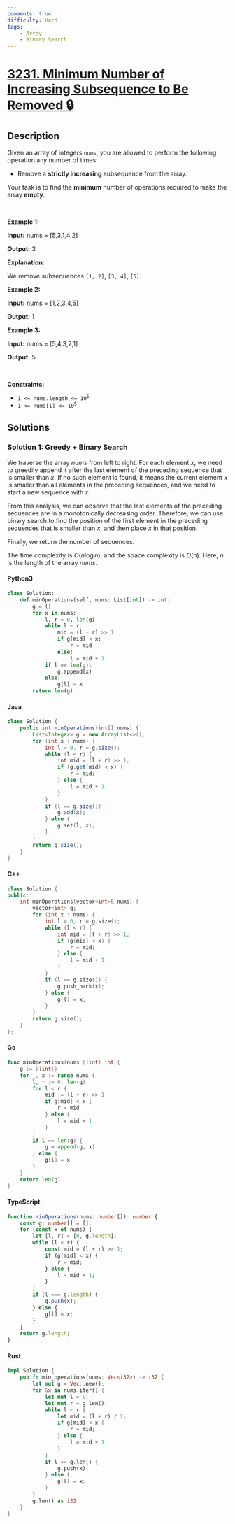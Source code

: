 ```yaml
---
comments: true
difficulty: Hard
tags:
    - Array
    - Binary Search
---
```


<!-- problem:start -->

# [3231. Minimum Number of Increasing Subsequence to Be Removed 🔒](https://leetcode.com/problems/minimum-number-of-increasing-subsequence-to-be-removed)

## Description

<!-- description:start -->

<p>Given an array of integers <code>nums</code>, you are allowed to perform the following operation any number of times:</p>

<ul>
	<li>Remove a <strong>strictly increasing</strong> <span data-keyword="subsequence-array">subsequence</span> from the array.</li>
</ul>

<p>Your task is to find the <strong>minimum</strong> number of operations required to make the array <strong>empty</strong>.</p>

<p>&nbsp;</p>
<p><strong class="example">Example 1:</strong></p>

<div class="example-block">
<p><strong>Input:</strong> <span class="example-io">nums = [5,3,1,4,2]</span></p>

<p><strong>Output:</strong> <span class="example-io">3</span></p>

<p><strong>Explanation:</strong></p>

<p>We remove subsequences <code>[1, 2]</code>, <code>[3, 4]</code>, <code>[5]</code>.</p>
</div>

<p><strong class="example">Example 2:</strong></p>

<div class="example-block">
<p><strong>Input:</strong> <span class="example-io">nums = [1,2,3,4,5]</span></p>

<p><strong>Output:</strong> <span class="example-io">1</span></p>
</div>

<p><strong class="example">Example 3:</strong></p>

<div class="example-block">
<p><strong>Input:</strong> <span class="example-io">nums = [5,4,3,2,1]</span></p>

<p><strong>Output:</strong> <span class="example-io">5</span></p>
</div>

<p>&nbsp;</p>
<p><strong>Constraints:</strong></p>

<ul>
	<li><code>1 &lt;= nums.length &lt;= 10<sup>5</sup></code></li>
	<li><code>1 &lt;= nums[i] &lt;= 10<sup>5</sup></code></li>
</ul>

<!-- description:end -->

## Solutions

<!-- solution:start -->

### Solution 1: Greedy + Binary Search

We traverse the array $\textit{nums}$ from left to right. For each element $x$, we need to greedily append it after the last element of the preceding sequence that is smaller than $x$. If no such element is found, it means the current element $x$ is smaller than all elements in the preceding sequences, and we need to start a new sequence with $x$.

From this analysis, we can observe that the last elements of the preceding sequences are in a monotonically decreasing order. Therefore, we can use binary search to find the position of the first element in the preceding sequences that is smaller than $x$, and then place $x$ in that position.

Finally, we return the number of sequences.

The time complexity is $O(n \log n)$, and the space complexity is $O(n)$. Here, $n$ is the length of the array $\textit{nums}$.

<!-- tabs:start -->

#### Python3

```python
class Solution:
    def minOperations(self, nums: List[int]) -> int:
        g = []
        for x in nums:
            l, r = 0, len(g)
            while l < r:
                mid = (l + r) >> 1
                if g[mid] < x:
                    r = mid
                else:
                    l = mid + 1
            if l == len(g):
                g.append(x)
            else:
                g[l] = x
        return len(g)
```

#### Java

```java
class Solution {
    public int minOperations(int[] nums) {
        List<Integer> g = new ArrayList<>();
        for (int x : nums) {
            int l = 0, r = g.size();
            while (l < r) {
                int mid = (l + r) >> 1;
                if (g.get(mid) < x) {
                    r = mid;
                } else {
                    l = mid + 1;
                }
            }
            if (l == g.size()) {
                g.add(x);
            } else {
                g.set(l, x);
            }
        }
        return g.size();
    }
}
```

#### C++

```cpp
class Solution {
public:
    int minOperations(vector<int>& nums) {
        vector<int> g;
        for (int x : nums) {
            int l = 0, r = g.size();
            while (l < r) {
                int mid = (l + r) >> 1;
                if (g[mid] < x) {
                    r = mid;
                } else {
                    l = mid + 1;
                }
            }
            if (l == g.size()) {
                g.push_back(x);
            } else {
                g[l] = x;
            }
        }
        return g.size();
    }
};
```

#### Go

```go
func minOperations(nums []int) int {
	g := []int{}
	for _, x := range nums {
		l, r := 0, len(g)
		for l < r {
			mid := (l + r) >> 1
			if g[mid] < x {
				r = mid
			} else {
				l = mid + 1
			}
		}
		if l == len(g) {
			g = append(g, x)
		} else {
			g[l] = x
		}
	}
	return len(g)
}
```

#### TypeScript

```ts
function minOperations(nums: number[]): number {
    const g: number[] = [];
    for (const x of nums) {
        let [l, r] = [0, g.length];
        while (l < r) {
            const mid = (l + r) >> 1;
            if (g[mid] < x) {
                r = mid;
            } else {
                l = mid + 1;
            }
        }
        if (l === g.length) {
            g.push(x);
        } else {
            g[l] = x;
        }
    }
    return g.length;
}
```

#### Rust

```rust
impl Solution {
    pub fn min_operations(nums: Vec<i32>) -> i32 {
        let mut g = Vec::new();
        for &x in nums.iter() {
            let mut l = 0;
            let mut r = g.len();
            while l < r {
                let mid = (l + r) / 2;
                if g[mid] < x {
                    r = mid;
                } else {
                    l = mid + 1;
                }
            }
            if l == g.len() {
                g.push(x);
            } else {
                g[l] = x;
            }
        }
        g.len() as i32
    }
}
```

<!-- tabs:end -->

<!-- solution:end -->

<!-- problem:end -->
